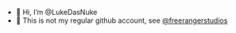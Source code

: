 - 👋 Hi, I’m @LukeDasNuke
- 👀 This is not my regular github account, see [@freerangerstudios](https://github.com/freerangerstudios)

